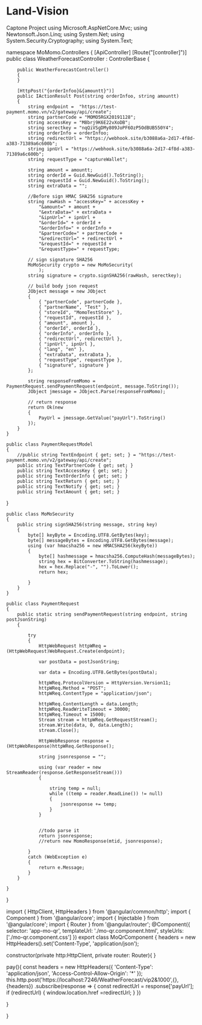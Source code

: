 # Land-Vision
Captone Project 
using Microsoft.AspNetCore.Mvc;
using Newtonsoft.Json.Linq;
using System.Net;
using System.Security.Cryptography;
using System.Text;


namespace MoMomo.Controllers
{
    [ApiController]
    [Route("[controller]")]
    public class WeatherForecastController : ControllerBase
    {


        public WeatherForecastController()
        {
        }

        [HttpPost("{orderInfoo}&{amountt}")]
        public IActionResult Post(string orderInfoo, string amountt)
        {
            string endpoint =  "https://test-payment.momo.vn/v2/gateway/api/create";
            string partnerCode = "MOMO5RGX20191128";
            string accessKey = "M8brj9K6E22vXoDB";
            string serectkey = "nqQiVSgDMy809JoPF6OzP5OdBUB550Y4";
            string orderInfo = orderInfoo;
            string redirectUrl = "https://webhook.site/b3088a6a-2d17-4f8d-a383-71389a6c600b";
            string ipnUrl = "https://webhook.site/b3088a6a-2d17-4f8d-a383-71389a6c600b";
            string requestType = "captureWallet";

            string amount = amountt;
            string orderId = Guid.NewGuid().ToString();
            string requestId = Guid.NewGuid().ToString();
            string extraData = "";

            //Before sign HMAC SHA256 signature
            string rawHash = "accessKey=" + accessKey +
                "&amount=" + amount +
                "&extraData=" + extraData +
                "&ipnUrl=" + ipnUrl +
                "&orderId=" + orderId +
                "&orderInfo=" + orderInfo +
                "&partnerCode=" + partnerCode +
                "&redirectUrl=" + redirectUrl +
                "&requestId=" + requestId +
                "&requestType=" + requestType;

            // sign signature SHA256
            MoMoSecurity crypto = new MoMoSecurity(
                );
            string signature = crypto.signSHA256(rawHash, serectkey);

            // build body json request
            JObject message = new JObject
            {
                { "partnerCode", partnerCode },
                { "partnerName", "Test" },
                { "storeId", "MomoTestStore" },
                { "requestId", requestId },
                { "amount", amount },
                { "orderId", orderId },
                { "orderInfo", orderInfo },
                { "redirectUrl", redirectUrl },
                { "ipnUrl", ipnUrl },
                { "lang", "en" },
                { "extraData", extraData },
                { "requestType", requestType },
                { "signature", signature }
            };

            string responseFromMomo = PaymentRequest.sendPaymentRequest(endpoint, message.ToString());
            JObject jmessage = JObject.Parse(responseFromMomo);

            // return response
            return Ok(new
            {
                PayUrl = jmessage.GetValue("payUrl").ToString()
            });
        }
    }

    public class PaymentRequestModel
    {
        //public string TextEndpoint { get; set; } = "https://test-payment.momo.vn/v2/gateway/api/create";
        public string TextPartnerCode { get; set; }
        public string TextAccessKey { get; set; }
        public string TextOrderInfo { get; set; }
        public string TextReturn { get; set; }
        public string TextNotify { get; set; }
        public string TextAmount { get; set; }
        
}

    public class MoMoSecurity
    {
        public string signSHA256(string message, string key)
        {
            byte[] keyByte = Encoding.UTF8.GetBytes(key);
            byte[] messageBytes = Encoding.UTF8.GetBytes(message);
            using (var hmacsha256 = new HMACSHA256(keyByte))
            {
                byte[] hashmessage = hmacsha256.ComputeHash(messageBytes);
                string hex = BitConverter.ToString(hashmessage);
                hex = hex.Replace("-", "").ToLower();
                return hex;

            }
        }
    }

    public class PaymentRequest
    {
        public static string sendPaymentRequest(string endpoint, string postJsonString)
        {

            try
            {
                HttpWebRequest httpWReq = (HttpWebRequest)WebRequest.Create(endpoint);

                var postData = postJsonString;

                var data = Encoding.UTF8.GetBytes(postData);

                httpWReq.ProtocolVersion = HttpVersion.Version11;
                httpWReq.Method = "POST";
                httpWReq.ContentType = "application/json";

                httpWReq.ContentLength = data.Length;
                httpWReq.ReadWriteTimeout = 30000;
                httpWReq.Timeout = 15000;
                Stream stream = httpWReq.GetRequestStream();
                stream.Write(data, 0, data.Length);
                stream.Close();

                HttpWebResponse response = (HttpWebResponse)httpWReq.GetResponse();

                string jsonresponse = "";

                using (var reader = new StreamReader(response.GetResponseStream()))
                {

                    string temp = null;
                    while ((temp = reader.ReadLine()) != null)
                    {
                        jsonresponse += temp;
                    }
                }


                //todo parse it
                return jsonresponse;
                //return new MomoResponse(mtid, jsonresponse);

            }
            catch (WebException e)
            {
                return e.Message;
            }
        }

    }
}



import { HttpClient, HttpHeaders } from '@angular/common/http';
import { Component } from '@angular/core';
import { Injectable } from '@angular/core';
import { Router } from '@angular/router';
@Component({
  selector: 'app-mo-qr',
  templateUrl: './mo-qr.component.html',
  styleUrls: ['./mo-qr.component.css']
})
export class MoQrComponent {
  headers = new HttpHeaders().set('Content-Type', 'application/json');

  constructor(private http:HttpClient, private router: Router){
  }

pay(){
  const headers = new HttpHeaders({
    'Content-Type': 'application/json',
    'Access-Control-Allow-Origin': '*'
  });
  this.http.post<any>('https://localhost:7246/WeatherForecast/vip2&1000',{}, {headers})
  .subscribe(response => {
    const redirectUrl = response['payUrl'];
      if (redirectUrl) {
        window.location.href =redirectUrl;
      }
  })  
    
}

}
